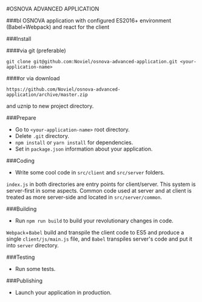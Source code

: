 #OSNOVA ADVANCED APPLICATION

###bI
OSNOVA application with configured ES2016+ environment (Babel+Webpack) and react for the client

###Install

####via git (preferable)

    git clone git@github.com:Noviel/osnova-advanced-application.git <your-application-name>

####or via download

    https://github.com/Noviel/osnova-advanced-application/archive/master.zip
  and uznip to new project directory.

###Prepare
- Go to `<your-application-name>` root directory.
- Delete `.git` directory.
- `npm install` or `yarn install` for dependencies.
- Set in `package.json` information about your application.

###Coding
- Write some cool code in `src/client` and `src/server` folders.

`index.js` in both directories are entry points for client/server.
This system is server-first in some aspects.
Common code used at server and at client is treated as more server-side and located in `src/server/common`.

###Building

- Run `npm run build` to build your revolutionary changes in code.

`Webpack`+`Babel` build and transpile the client code to ES5 and produce a single `client/js/main.js` file,
and `Babel` transpiles server's code and put it into `server` directory.

###Testing
- Run some tests.

###Publishing
- Launch your application in production.